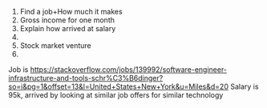 1. Find a job+How much it makes
  1. Gross income for one month
  2. Explain how arrived at salary
  3. 
2. Stock market venture
3. 

Job is https://stackoverflow.com/jobs/139992/software-engineer-infrastructure-and-tools-schr%C3%B6dinger?so=i&pg=1&offset=13&l=United+States+New+York&u=Miles&d=20
Salary is 95k, arrived by looking at similar job offers for similar technology

